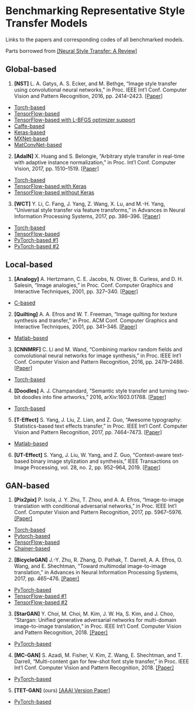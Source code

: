 # Benchmarking Representative Style Transfer Models

Links to the papers and corresponding codes of all benchmarked models.

Parts borrowed from [[Neural Style Transfer: A Review]](https://github.com/ycjing/Neural-Style-Transfer-Papers)

## Global-based

1. **[NST]** L. A. Gatys, A. S. Ecker, and M. Bethge, “Image style transfer using convolutional neural networks,” in Proc. IEEE Int’l Conf. Computer Vision and Pattern Recognition, 2016, pp. 2414–2423. [[Paper]](https://arxiv.org/pdf/1508.06576.pdf)

*   [Torch-based](https://github.com/jcjohnson/neural-style)
*   [TensorFlow-based](https://github.com/anishathalye/neural-style)
*   [TensorFlow-based with L-BFGS optimizer support](https://github.com/cysmith/neural-style-tf)
*   [Caffe-based](https://github.com/fzliu/style-transfer) 
*   [Keras-based](https://github.com/titu1994/Neural-Style-Transfer)
*   [MXNet-based](https://github.com/pavelgonchar/neural-art-mini)
*   [MatConvNet-based](https://github.com/aravindhm/neural-style-matconvnet)

2. **[AdaIN]** X. Huang and S. Belongie, “Arbitrary style transfer in real-time with adaptive instance normalization,” in Proc. Int’l Conf. Computer Vision, 2017, pp. 1510–1519. [[Paper]](https://arxiv.org/pdf/1703.06868.pdf)

*   [Torch-based](https://github.com/xunhuang1995/AdaIN-style)
*   [TensorFlow-based with Keras](https://github.com/eridgd/AdaIN-TF)
*   [TensorFlow-based without Keras](https://github.com/elleryqueenhomels/arbitrary_style_transfer)


3. **[WCT]** Y. Li, C. Fang, J. Yang, Z. Wang, X. Lu, and M.-H. Yang, “Universal style transfer via feature transforms,” in Advances in Neural Information Processing Systems, 2017, pp. 386–396. [[Paper]](https://arxiv.org/pdf/1705.08086.pdf)

*   [Torch-based](https://github.com/Yijunmaverick/UniversalStyleTransfer)
*   [TensorFlow-based](https://github.com/eridgd/WCT-TF)
*   [PyTorch-based #1](https://github.com/sunshineatnoon/PytorchWCT)
*   [PyTorch-based #2](https://github.com/pietrocarbo/deep-transfer)


## Local-based

1. **[Analogy]** A. Hertzmann, C. E. Jacobs, N. Oliver, B. Curless, and D. H. Salesin, “Image analogies,” in Proc. Conf. Computer Graphics and Interactive Techniques, 2001, pp. 327–340. [[Paper]](https://www.mrl.nyu.edu/publications/image-analogies/analogies-300dpi.pdf)

*   [C-based](https://mrl.nyu.edu/projects/image-analogies/)

2. **[Quilting]** A. A. Efros and W. T. Freeman, “Image quilting for texture synthesis and transfer,” in Proc. ACM Conf. Computer Graphics and Interactive Techniques, 2001, pp. 341–346. [[Paper]](http://graphics.cs.cmu.edu/people/efros/research/quilting/quilting.pdf)

*   [Matlab-based](https://github.com/PJunhyuk/ImageQuilting)

3. **[CNNMRF]** C. Li and M. Wand, “Combining markov random fields and convolutional neural networks for image synthesis,” in Proc. IEEE Int’l Conf. Computer Vision and Pattern Recognition, 2016, pp. 2479–2486. [[Paper]](http://www.cv-foundation.org/openaccess/content_cvpr_2016/papers/Li_Combining_Markov_Random_CVPR_2016_paper.pdf)

*   [Torch-based](https://github.com/chuanli11/CNNMRF)

4. **[Doodles]**  A. J. Champandard, “Semantic style transfer and turning two-bit doodles into fine artworks,” 2016, arXiv:1603.01768. [[Paper]](https://arxiv.org/pdf/1603.01768.pdf) 

*   [Torch-based](https://github.com/alexjc/neural-doodle)

5. **[T-Effect]** S. Yang, J. Liu, Z. Lian, and Z. Guo, “Awesome typography: Statistics-based text effects transfer,” in Proc. IEEE Int’l Conf. Computer Vision and Pattern Recognition, 2017, pp. 7464–7473. [[Paper]](https://arxiv.org/abs/1611.09026)

*   [Matlab-based](https://github.com/williamyang1991/Text-Effects-Transfer)

6. **[UT-Effect]** S. Yang, J. Liu, W. Yang, and Z. Guo, “Context-aware text-based binary image stylization and synthesis,” IEEE Transactions on Image Processing, vol. 28, no. 2, pp. 952–964, 2019. [[Paper]](https://arxiv.org/pdf/1810.03767.pdf)


## GAN-based

1. **[Pix2pix]** P. Isola, J. Y. Zhu, T. Zhou, and A. A. Efros, “Image-to-image translation with conditional adversarial networks,” in Proc. IEEE Int’l Conf. Computer Vision and Pattern Recognition, 2017, pp. 5967–5976. [[Paper]](https://arxiv.org/pdf/1611.07004.pdf)

*   [Torch-based](https://github.com/phillipi/pix2pix)
*   [Pytorch-based](https://github.com/junyanz/pytorch-CycleGAN-and-pix2pix)
*   [TensorFlow-based](https://github.com/yenchenlin/pix2pix-tensorflow)
*   [Chainer-based](https://github.com/pfnet-research/chainer-pix2pix)

2. **[BicycleGAN]** J.-Y. Zhu, R. Zhang, D. Pathak, T. Darrell, A. A. Efros, O. Wang, and E. Shechtman, “Toward multimodal image-to-image translation,” in Advances in Neural Information Processing Systems, 2017, pp. 465–476. [[Paper]](https://arxiv.org/pdf/1711.11586.pdf)

*   [PyTorch-based](https://github.com/junyanz/BicycleGAN)
*   [TensorFlow-based #1](https://github.com/gitlimlab/BicycleGAN-Tensorflow)
*   [TensorFlow-based #2](https://github.com/kvmanohar22/img2imgGAN)

3. **[StarGAN]** Y. Choi, M. Choi, M. Kim, J. W. Ha, S. Kim, and J. Choo, “Stargan: Unified generative adversarial networks for multi-domain image-to-image translation,” in Proc. IEEE Int’l Conf. Computer Vision and Pattern Recognition, 2018. [[Paper]](https://arxiv.org/pdf/1711.09020.pdf)

*   [PyTorch-based](https://github.com/yunjey/StarGAN)

4. **[MC-GAN]** S. Azadi, M. Fisher, V. Kim, Z. Wang, E. Shechtman, and T. Darrell, “Multi-content gan for few-shot font style transfer,” in Proc. IEEE Int’l Conf. Computer Vision and Pattern Recognition, 2018. [[Paper]](https://arxiv.org/pdf/1712.00516.pdf)

*   [PyTorch-based](https://github.com/azadis/MC-GAN)

5. **[TET-GAN]** (ours) [[AAAI Version Paper]](https://arxiv.org/pdf/1812.06384.pdf)

*   [PyTorch-based](https://github.com/williamyang1991/TET-GAN)
